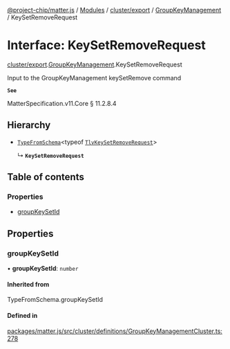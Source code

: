 [@project-chip/matter.js](../README.md) / [Modules](../modules.md) / [cluster/export](../modules/cluster_export.md) / [GroupKeyManagement](../modules/cluster_export.GroupKeyManagement.md) / KeySetRemoveRequest

# Interface: KeySetRemoveRequest

[cluster/export](../modules/cluster_export.md).[GroupKeyManagement](../modules/cluster_export.GroupKeyManagement.md).KeySetRemoveRequest

Input to the GroupKeyManagement keySetRemove command

**`See`**

MatterSpecification.v11.Core § 11.2.8.4

## Hierarchy

- [`TypeFromSchema`](../modules/tlv_export.md#typefromschema)\<typeof [`TlvKeySetRemoveRequest`](../modules/cluster_export.GroupKeyManagement.md#tlvkeysetremoverequest)\>

  ↳ **`KeySetRemoveRequest`**

## Table of contents

### Properties

- [groupKeySetId](cluster_export.GroupKeyManagement.KeySetRemoveRequest.md#groupkeysetid)

## Properties

### groupKeySetId

• **groupKeySetId**: `number`

#### Inherited from

TypeFromSchema.groupKeySetId

#### Defined in

[packages/matter.js/src/cluster/definitions/GroupKeyManagementCluster.ts:278](https://github.com/project-chip/matter.js/blob/558e12c94a201592c28c7bc0743705360b3e5ca6/packages/matter.js/src/cluster/definitions/GroupKeyManagementCluster.ts#L278)
